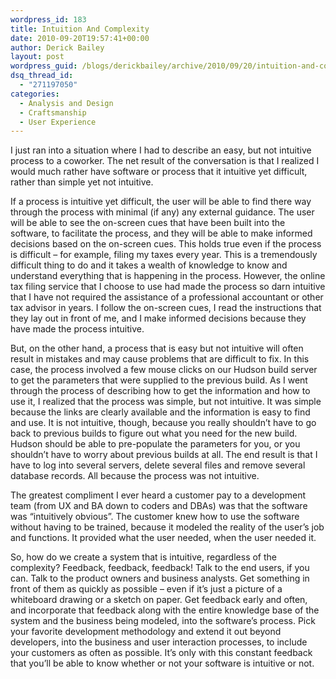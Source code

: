 ```yaml
---
wordpress_id: 183
title: Intuition And Complexity
date: 2010-09-20T19:57:41+00:00
author: Derick Bailey
layout: post
wordpress_guid: /blogs/derickbailey/archive/2010/09/20/intuition-and-complexity.aspx
dsq_thread_id:
  - "271197050"
categories:
  - Analysis and Design
  - Craftsmanship
  - User Experience
---
```

I just ran into a situation where I had to describe an easy, but not intuitive process to a coworker. The net result of the conversation is that I realized I would much rather have software or process that it intuitive yet difficult, rather than simple yet not intuitive.

If a process is intuitive yet difficult, the user will be able to find there way through the process with minimal (if any) any external guidance. The user will be able to see the on-screen cues that have been built into the software, to facilitate the process, and they will be able to make informed decisions based on the on-screen cues. This holds true even if the process is difficult – for example, filing my taxes every year. This is a tremendously difficult thing to do and it takes a wealth of knowledge to know and understand everything that is happening in the process. However, the online tax filing service that I choose to use had made the process so darn intuitive that I have not required the assistance of a professional accountant or other tax advisor in years. I follow the on-screen cues, I read the instructions that they lay out in front of me, and I make informed decisions because they have made the process intuitive.

But, on the other hand, a process that is easy but not intuitive will often result in mistakes and may cause problems that are difficult to fix. In this case, the process involved a few mouse clicks on our Hudson build server to get the parameters that were supplied to the previous build. As I went through the process of describing how to get the information and how to use it, I realized that the process was simple, but not intuitive. It was simple because the links are clearly available and the information is easy to find and use. It is not intuitive, though, because you really shouldn’t have to go back to previous builds to figure out what you need for the new build. Hudson should be able to pre-populate the parameters for you, or you shouldn’t have to worry about previous builds at all. The end result is that I have to log into several servers, delete several files and remove several database records. All because the process was not intuitive.

The greatest compliment I ever heard a customer pay to a development team (from UX and BA down to coders and DBAs) was that the software was “intuitively obvious”. The customer knew how to use the software without having to be trained, because it modeled the reality of the user’s job and functions. It provided what the user needed, when the user needed it.

So, how do we create a system that is intuitive, regardless of the complexity? Feedback, feedback, feedback! Talk to the end users, if you can. Talk to the product owners and business analysts. Get something in front of them as quickly as possible – even if it’s just a picture of a whiteboard drawing or a sketch on paper. Get feedback early and often, and incorporate that feedback along with the entire knowledge base of the system and the business being modeled, into the software’s process. Pick your favorite development methodology and extend it out beyond developers, into the business and user interaction processes, to include your customers as often as possible. It’s only with this constant feedback that you’ll be able to know whether or not your software is intuitive or not.